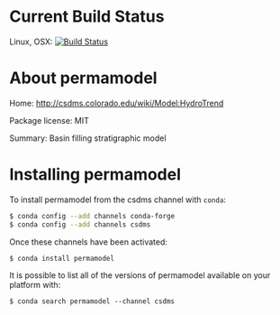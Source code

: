 # Current Build Status

Linux, OSX: [![Build Status](https://travis-ci.org/csdms-stack/permamodel-recipe.svg?branch=master)](https://travis-ci.org/csdms-stack/permamodel-recipe)

# About permamodel

Home: http://csdms.colorado.edu/wiki/Model:HydroTrend

Package license: MIT

Summary: Basin filling stratigraphic model

# Installing permamodel

To install permamodel from the csdms channel with `conda`:
```bash
$ conda config --add channels conda-forge
$ conda config --add channels csdms
```

Once these channels have been activated:
```bash
$ conda install permamodel
```

It is possible to list all of the versions of permamodel available on your
platform with:

```
$ conda search permamodel --channel csdms
```
